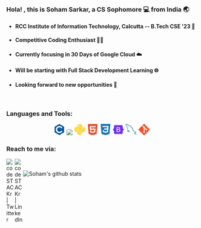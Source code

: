 ### Hola! , this is Soham Sarkar, a CS Sophomore 💻 from India 🌏

- #### RCC Institute of Information Technology, Calcutta -- B.Tech CSE '23 🏫
- #### Competitive Coding Enthusiast 👨‍💻
- #### Currently focusing in 30 Days of Google Cloud ☁️
- #### Will be starting with Full Stack Development Learning 🌐
- #### Looking forward to new opportunities 🚪

<br />

### Languages and Tools:

<p align="center">
  <img height="30" src="https://github.com/devicons/devicon/blob/master/icons/c/c-plain.svg">
  <img height="30" src="https://github.com/konpa/devicon/blob/master/icons/cplusplus/cplusplus-plain.svg">
  <img height="30" src="https://github.com/devicons/devicon/blob/master/icons/python/python-plain.svg">
  <img height="30" src="https://github.com/devicons/devicon/blob/master/icons/html5/html5-plain.svg">
  <img height="30" src="https://github.com/devicons/devicon/blob/master/icons/css3/css3-plain.svg">
  <img height="30" src="https://github.com/devicons/devicon/blob/master/icons/bootstrap/bootstrap-plain.svg">
  <img height="30" src="https://github.com/devicons/devicon/blob/master/icons/mysql/mysql-plain.svg">
  <img height="30" src="https://github.com/devicons/devicon/blob/master/icons/git/git-plain.svg">
</p>


### Reach to me via:
[<img align="left" alt="codeSTACKr | Twitter" width="22px" src="https://cdn.jsdelivr.net/npm/simple-icons@v3/icons/twitter.svg" />](https://twitter.com/SoH2k1_/)
[<img align="left" alt="codeSTACKr | LinkedIn" width="22px" src="https://cdn.jsdelivr.net/npm/simple-icons@v3/icons/linkedin.svg" />](https://www.linkedin.com/in/soham-sarkar-170212191/)

<br />

![Soham's github stats](https://github-readme-stats.vercel.app/api?username=soh-sarkar&show_icons=true&hide_border=true)
